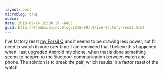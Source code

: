 ```yaml
---
layout: post
microblog: true
audio: 
date: 2018-09-14 16:30:17 -0400
guid: http://frankm.micro.blog/2018/09/14/ive-factory-reset.html
---
```

I've factory reset [my Fossil Q](https://www.fossil.com/us/en/products/gen-3-smartwatch-q-explorist-luggage-leather-sku-FTW4004P.html?gclid=CjwKCAjwuO3cBRAyEiwAzOxKsi94BGhVSDK_JrykDn_BN5wCumApf4cobXA-rx4hByuSfhADR5oQJxoCBikQAvD_BwE&cid=pds:conv:google:PLA:Prospecting:ListingAds:Watches:PriorityTerms&ef_id=W1IqXQAABXHzfe4i:20180914202955:s) and it seems to be drawing less power, but I'll need to watch it more over time. I am reminded that I believe this happened when I last upgraded Android my phone, when that is done something seems to happen to the Bluetooth communication between watch and phone. The solution is to break the pair, which results in a factor reset of the watch.
